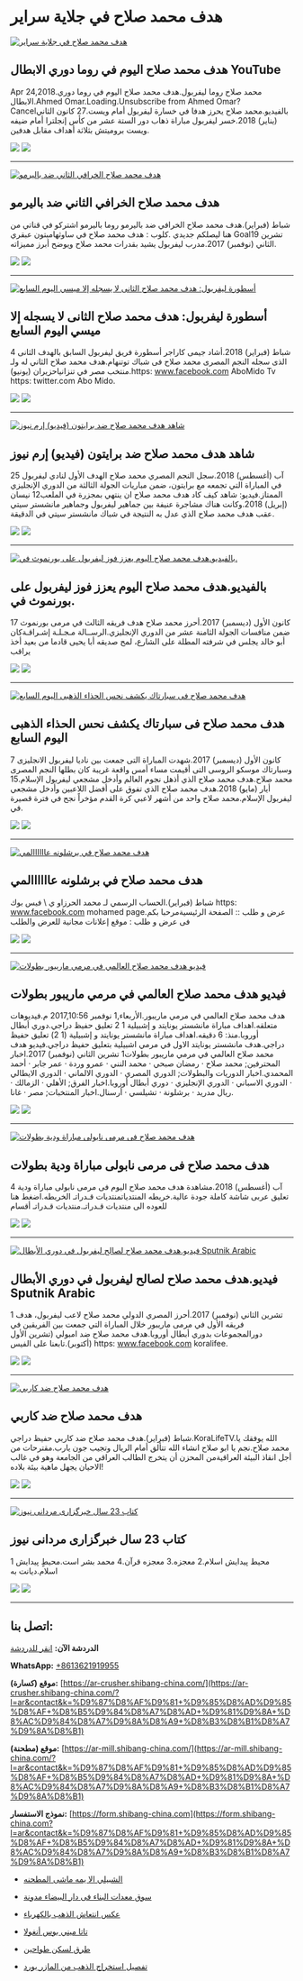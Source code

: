 # هدف محمد صلاح في جلاية سراير

<a href="https://swt.shibang-china.com/?l=ar&img&k=%D9%87%D8%AF%D9%81+%D9%85%D8%AD%D9%85%D8%AF+%D8%B5%D9%84%D8%A7%D8%AD+%D9%81%D9%8A+%D8%AC%D9%84%D8%A7%D9%8A%D8%A9+%D8%B3%D8%B1%D8%A7%D9%8A%D8%B1" target="_blank">![هدف محمد صلاح في جلاية سراير](http://static.shibang-china.com/all-800x300/1430.jpg)</a>

## هدف محمد صلاح اليوم في روما دوري الابطال YouTube
Apr 24,2018.محمد صلاح روما ليفربول.هدف محمد صلاح اليوم في روما دوري الابطال.Ahmed Omar.Loading.Unsubscribe from Ahmed Omar? Cancelبالفيديو.محمد صلاح يحرز هدفا في خسارة ليفربول أمام ويست.27 كانون الثاني (يناير) 2018.خسر ليفربول مباراة ذهاب دور الستة عشر من كأس إنجلترا أمام ضيفه ويست بروميتش بثلاثة أهداف مقابل هدفين.


<a href="https://whatsapp.shibangsoft.com/WhatsApp.php" target="_blank" title="WhatsApp">![](http://static.shibang-china.com/icon/whatsapp.png)</a> <a href="https://swt.shibang-china.com/?l=ar&icon&k=%D9%87%D8%AF%D9%81+%D9%85%D8%AD%D9%85%D8%AF+%D8%B5%D9%84%D8%A7%D8%AD+%D9%81%D9%8A+%D8%AC%D9%84%D8%A7%D9%8A%D8%A9+%D8%B3%D8%B1%D8%A7%D9%8A%D8%B1" target="_blank">![](http://static.shibang-china.com/icon/chat-ar.png)</a>

---

<a href="https://swt.shibang-china.com/?l=ar&img&k=%D9%87%D8%AF%D9%81+%D9%85%D8%AD%D9%85%D8%AF+%D8%B5%D9%84%D8%A7%D8%AD+%D9%81%D9%8A+%D8%AC%D9%84%D8%A7%D9%8A%D8%A9+%D8%B3%D8%B1%D8%A7%D9%8A%D8%B1" target="_blank">![هدف محمد صلاح الخرافي الثاني ضد باليرمو](http://static.shibang-china.com/all-800x300/618.jpg)</a>

## هدف محمد صلاح الخرافي الثاني ضد باليرمو
شباط (فبراير).هدف محمد صلاح الخرافي ضد باليرمو روما باليرمو اشتركو في قناتي من هنا ليصلكم جديدي .كلوب : هدف محمد صلاح في ساوثهامبتون عبقري Goal19 تشرين الثاني (نوفمبر) 2017.مدرب ليفربول يشيد بقدرات محمد صلاح ويوضح أبرز مميزاته.


<a href="https://whatsapp.shibangsoft.com/WhatsApp.php" target="_blank" title="WhatsApp">![](http://static.shibang-china.com/icon/whatsapp.png)</a> <a href="https://swt.shibang-china.com/?l=ar&icon&k=%D9%87%D8%AF%D9%81+%D9%85%D8%AD%D9%85%D8%AF+%D8%B5%D9%84%D8%A7%D8%AD+%D9%81%D9%8A+%D8%AC%D9%84%D8%A7%D9%8A%D8%A9+%D8%B3%D8%B1%D8%A7%D9%8A%D8%B1" target="_blank">![](http://static.shibang-china.com/icon/chat-ar.png)</a>

---

<a href="https://swt.shibang-china.com/?l=ar&img&k=%D9%87%D8%AF%D9%81+%D9%85%D8%AD%D9%85%D8%AF+%D8%B5%D9%84%D8%A7%D8%AD+%D9%81%D9%8A+%D8%AC%D9%84%D8%A7%D9%8A%D8%A9+%D8%B3%D8%B1%D8%A7%D9%8A%D8%B1" target="_blank">![أسطورة ليفربول: هدف محمد صلاح الثانى لا يسجله إلا ميسي اليوم السابع](http://static.shibang-china.com/all-800x300/1493.jpg)</a>

## أسطورة ليفربول: هدف محمد صلاح الثانى لا يسجله إلا ميسي اليوم السابع
4 شباط (فبراير) 2018.أشاد جيمى كاراجر أسطورة فريق ليفربول السابق بالهدف الثانى الذى سجله النجم المصرى محمد صلاح فى شباك توتنهام.هدف محمد صلاح الثاني له ولـ منتخب مصر في تنزانياحزيران (يونيو).https: www.facebook.com AboMido Tv https: twitter.com Abo Mido.


<a href="https://whatsapp.shibangsoft.com/WhatsApp.php" target="_blank" title="WhatsApp">![](http://static.shibang-china.com/icon/whatsapp.png)</a> <a href="https://swt.shibang-china.com/?l=ar&icon&k=%D9%87%D8%AF%D9%81+%D9%85%D8%AD%D9%85%D8%AF+%D8%B5%D9%84%D8%A7%D8%AD+%D9%81%D9%8A+%D8%AC%D9%84%D8%A7%D9%8A%D8%A9+%D8%B3%D8%B1%D8%A7%D9%8A%D8%B1" target="_blank">![](http://static.shibang-china.com/icon/chat-ar.png)</a>

---

<a href="https://swt.shibang-china.com/?l=ar&img&k=%D9%87%D8%AF%D9%81+%D9%85%D8%AD%D9%85%D8%AF+%D8%B5%D9%84%D8%A7%D8%AD+%D9%81%D9%8A+%D8%AC%D9%84%D8%A7%D9%8A%D8%A9+%D8%B3%D8%B1%D8%A7%D9%8A%D8%B1" target="_blank">![شاهد هدف محمد صلاح ضد برايتون (فيديو) إرم نيوز‎](http://static.shibang-china.com/all-800x300/173.jpg)</a>

## شاهد هدف محمد صلاح ضد برايتون (فيديو) إرم نيوز‎
25 آب (أغسطس) 2018.سجل النجم المصري محمد صلاح الهدف الأول لنادي ليفربول في المباراة التي تجمعه مع برايتون، ضمن مباريات الجولة الثالثة من الدوري الإنجليزي الممتاز.فيديو: شاهد كيف كاد هدف محمد صلاح ان ينتهي بمجزرة في الملعب12 نيسان (إبريل) 2018.وكانت هناك مشاجرة عنيفة بين جماهير ليفربول وجماهير مانشستر سيتي عقب هدف محمد صلاح الذي عدل به النتيجة في شباك مانشستر سيتي في الدقيقة.


<a href="https://whatsapp.shibangsoft.com/WhatsApp.php" target="_blank" title="WhatsApp">![](http://static.shibang-china.com/icon/whatsapp.png)</a> <a href="https://swt.shibang-china.com/?l=ar&icon&k=%D9%87%D8%AF%D9%81+%D9%85%D8%AD%D9%85%D8%AF+%D8%B5%D9%84%D8%A7%D8%AD+%D9%81%D9%8A+%D8%AC%D9%84%D8%A7%D9%8A%D8%A9+%D8%B3%D8%B1%D8%A7%D9%8A%D8%B1" target="_blank">![](http://static.shibang-china.com/icon/chat-ar.png)</a>

---

<a href="https://swt.shibang-china.com/?l=ar&img&k=%D9%87%D8%AF%D9%81+%D9%85%D8%AD%D9%85%D8%AF+%D8%B5%D9%84%D8%A7%D8%AD+%D9%81%D9%8A+%D8%AC%D9%84%D8%A7%D9%8A%D8%A9+%D8%B3%D8%B1%D8%A7%D9%8A%D8%B1" target="_blank">![بالفيديو.هدف محمد صلاح اليوم يعزز فوز ليفربول على بورنموث في.](http://static.shibang-china.com/all-800x300/1243.jpg)</a>

## بالفيديو.هدف محمد صلاح اليوم يعزز فوز ليفربول على بورنموث في.
17 كانون الأول (ديسمبر) 2017.أحرز محمد صلاح هدف فريقه الثالث في مرمى بورنموث ضمن منافسات الجولة الثامنة عشر من الدوري الإنجليزي.الرســالة مـجـلـة إشـراقـةكان أبو خالد يجلس في شرفته المطلة على الشارع، لمح صديقه أبا يحيى قادما من بعيد أخذ يراقب


<a href="https://whatsapp.shibangsoft.com/WhatsApp.php" target="_blank" title="WhatsApp">![](http://static.shibang-china.com/icon/whatsapp.png)</a> <a href="https://swt.shibang-china.com/?l=ar&icon&k=%D9%87%D8%AF%D9%81+%D9%85%D8%AD%D9%85%D8%AF+%D8%B5%D9%84%D8%A7%D8%AD+%D9%81%D9%8A+%D8%AC%D9%84%D8%A7%D9%8A%D8%A9+%D8%B3%D8%B1%D8%A7%D9%8A%D8%B1" target="_blank">![](http://static.shibang-china.com/icon/chat-ar.png)</a>

---

<a href="https://swt.shibang-china.com/?l=ar&img&k=%D9%87%D8%AF%D9%81+%D9%85%D8%AD%D9%85%D8%AF+%D8%B5%D9%84%D8%A7%D8%AD+%D9%81%D9%8A+%D8%AC%D9%84%D8%A7%D9%8A%D8%A9+%D8%B3%D8%B1%D8%A7%D9%8A%D8%B1" target="_blank">![هدف محمد صلاح فى سبارتاك يكشف نحس الحذاء الذهبى اليوم السابع](http://static.shibang-china.com/all-800x300/62.jpg)</a>

## هدف محمد صلاح فى سبارتاك يكشف نحس الحذاء الذهبى اليوم السابع
7 كانون الأول (ديسمبر) 2017.شهدت المباراة التى جمعت بين ناديا ليفربول الانجليزى وسبارتاك موسكو الروسى التى أقيمت مساء أمس واقعة غريبة كان بطلها النجم المصرى محمد صلاح.هدف محمد صلاح الذي أذهل نجوم العالم وأدخل مشجعي ليفربول الإسلام.15 أيار (مايو) 2018.هدف محمد صلاح الذي تفوق على أفضل اللاعبين وأدخل مشجعي ليفربول الإسلام.محمد صلاح واحد من أشهر لاعبي كرة القدم مؤخراً نجح في فترة قصيرة في.


<a href="https://whatsapp.shibangsoft.com/WhatsApp.php" target="_blank" title="WhatsApp">![](http://static.shibang-china.com/icon/whatsapp.png)</a> <a href="https://swt.shibang-china.com/?l=ar&icon&k=%D9%87%D8%AF%D9%81+%D9%85%D8%AD%D9%85%D8%AF+%D8%B5%D9%84%D8%A7%D8%AD+%D9%81%D9%8A+%D8%AC%D9%84%D8%A7%D9%8A%D8%A9+%D8%B3%D8%B1%D8%A7%D9%8A%D8%B1" target="_blank">![](http://static.shibang-china.com/icon/chat-ar.png)</a>

---

<a href="https://swt.shibang-china.com/?l=ar&img&k=%D9%87%D8%AF%D9%81+%D9%85%D8%AD%D9%85%D8%AF+%D8%B5%D9%84%D8%A7%D8%AD+%D9%81%D9%8A+%D8%AC%D9%84%D8%A7%D9%8A%D8%A9+%D8%B3%D8%B1%D8%A7%D9%8A%D8%B1" target="_blank">![هدف محمد صلاح في برشلونه عاااااالمي](http://static.shibang-china.com/all-800x300/1064.jpg)</a>

## هدف محمد صلاح في برشلونه عاااااالمي
شباط (فبراير).الحساب الرسمي لـ محمد الحرزاو ي \ فيس بوك https: www.facebook.com mohamed page.عرض و طلب :: الصفحة الرئيسيةمرحبا بكم فى عرض و طلب : موقع إعلانات مجانية للعرض والطلب


<a href="https://whatsapp.shibangsoft.com/WhatsApp.php" target="_blank" title="WhatsApp">![](http://static.shibang-china.com/icon/whatsapp.png)</a> <a href="https://swt.shibang-china.com/?l=ar&icon&k=%D9%87%D8%AF%D9%81+%D9%85%D8%AD%D9%85%D8%AF+%D8%B5%D9%84%D8%A7%D8%AD+%D9%81%D9%8A+%D8%AC%D9%84%D8%A7%D9%8A%D8%A9+%D8%B3%D8%B1%D8%A7%D9%8A%D8%B1" target="_blank">![](http://static.shibang-china.com/icon/chat-ar.png)</a>

---

<a href="https://swt.shibang-china.com/?l=ar&img&k=%D9%87%D8%AF%D9%81+%D9%85%D8%AD%D9%85%D8%AF+%D8%B5%D9%84%D8%A7%D8%AD+%D9%81%D9%8A+%D8%AC%D9%84%D8%A7%D9%8A%D8%A9+%D8%B3%D8%B1%D8%A7%D9%8A%D8%B1" target="_blank">![فيديو هدف محمد صلاح العالمي في مرمي ماريبور بطولات](http://static.shibang-china.com/all-800x300/629.jpg)</a>

## فيديو هدف محمد صلاح العالمي في مرمي ماريبور بطولات
هدف محمد صلاح العالمي في مرمي ماريبور.الأربعاء,1 نوفمبر 2017,10:56 م.فيديوهات متعلقه.اهداف مباراة مانشستر يونايتد و إشبيلية 1 2 تعليق حفيظ دراجي.دوري أبطال أوروبا.منذ: 6 دقيقه.اهداف مباراة مانشستر يونايتد و إشبيلية (1 2) تعليق حفيظ دراجي.هدف مانشستر يونايتد الاول في مرمي اشبيلية بتعليق حفيظ دراجي.فيديو هدف محمد صلاح العالمي في مرمي ماريبور بطولات1 تشرين الثاني (نوفمبر) 2017.اخبار المحترفين; محمد صلاح &middot; رمضان صبحي &middot; محمد النني &middot; عمرو وردة &middot; عمر جابر &middot; أحمد المحمدي.اخبار الدوريات والبطولات; الدوري المصري &middot; الدوري الالماني &middot; الدوري الايطالي &middot; الدوري الاسباني &middot; الدوري الإنجليزي &middot; دوري أبطال أوروبا.اخبار الفرق; الأهلي &middot; الزمالك &middot; ريال مدريد &middot; برشلونة &middot; تشيلسي &middot; أرسنال.اخبار المنتخبات; مصر &middot; غانا.


<a href="https://whatsapp.shibangsoft.com/WhatsApp.php" target="_blank" title="WhatsApp">![](http://static.shibang-china.com/icon/whatsapp.png)</a> <a href="https://swt.shibang-china.com/?l=ar&icon&k=%D9%87%D8%AF%D9%81+%D9%85%D8%AD%D9%85%D8%AF+%D8%B5%D9%84%D8%A7%D8%AD+%D9%81%D9%8A+%D8%AC%D9%84%D8%A7%D9%8A%D8%A9+%D8%B3%D8%B1%D8%A7%D9%8A%D8%B1" target="_blank">![](http://static.shibang-china.com/icon/chat-ar.png)</a>

---

<a href="https://swt.shibang-china.com/?l=ar&img&k=%D9%87%D8%AF%D9%81+%D9%85%D8%AD%D9%85%D8%AF+%D8%B5%D9%84%D8%A7%D8%AD+%D9%81%D9%8A+%D8%AC%D9%84%D8%A7%D9%8A%D8%A9+%D8%B3%D8%B1%D8%A7%D9%8A%D8%B1" target="_blank">![هدف محمد صلاح فى مرمى نابولى مباراة ودية بطولات](http://static.shibang-china.com/all-800x300/728.jpg)</a>

## هدف محمد صلاح فى مرمى نابولى مباراة ودية بطولات
4 آب (أغسطس) 2018.مشاهدة هدف محمد صلاح اليوم فى مرمى نابولى مباراة ودية تعليق عربى شاشة كاملة جودة عالية.خريطه المنتدياتمنتديات قـدراتـ الخريطه.اضغط هنا للعوده الى منتديات قـدراتـ.منتديات قـدراتـ أقسام


<a href="https://whatsapp.shibangsoft.com/WhatsApp.php" target="_blank" title="WhatsApp">![](http://static.shibang-china.com/icon/whatsapp.png)</a> <a href="https://swt.shibang-china.com/?l=ar&icon&k=%D9%87%D8%AF%D9%81+%D9%85%D8%AD%D9%85%D8%AF+%D8%B5%D9%84%D8%A7%D8%AD+%D9%81%D9%8A+%D8%AC%D9%84%D8%A7%D9%8A%D8%A9+%D8%B3%D8%B1%D8%A7%D9%8A%D8%B1" target="_blank">![](http://static.shibang-china.com/icon/chat-ar.png)</a>

---

<a href="https://swt.shibang-china.com/?l=ar&img&k=%D9%87%D8%AF%D9%81+%D9%85%D8%AD%D9%85%D8%AF+%D8%B5%D9%84%D8%A7%D8%AD+%D9%81%D9%8A+%D8%AC%D9%84%D8%A7%D9%8A%D8%A9+%D8%B3%D8%B1%D8%A7%D9%8A%D8%B1" target="_blank">![فيديو.هدف محمد صلاح لصالح ليفربول في دوري الأبطال Sputnik Arabic](http://static.shibang-china.com/all-800x300/1114.jpg)</a>

## فيديو.هدف محمد صلاح لصالح ليفربول في دوري الأبطال Sputnik Arabic
1 تشرين الثاني (نوفمبر) 2017.أحرز المصري الدولي محمد صلاح لاعب ليفربول، هدف فريقه الأول في مرمى ماريبور خلال المباراة التي جمعت بين الفريقين في دورالمجموعات بدوري أبطال أوروبا.هدف محمد صلاح ضد امبولي (تشرين الأول (أكتوبر).تابعنا على الفيس https: www.facebook.com koralifee.


<a href="https://whatsapp.shibangsoft.com/WhatsApp.php" target="_blank" title="WhatsApp">![](http://static.shibang-china.com/icon/whatsapp.png)</a> <a href="https://swt.shibang-china.com/?l=ar&icon&k=%D9%87%D8%AF%D9%81+%D9%85%D8%AD%D9%85%D8%AF+%D8%B5%D9%84%D8%A7%D8%AD+%D9%81%D9%8A+%D8%AC%D9%84%D8%A7%D9%8A%D8%A9+%D8%B3%D8%B1%D8%A7%D9%8A%D8%B1" target="_blank">![](http://static.shibang-china.com/icon/chat-ar.png)</a>

---

<a href="https://swt.shibang-china.com/?l=ar&img&k=%D9%87%D8%AF%D9%81+%D9%85%D8%AD%D9%85%D8%AF+%D8%B5%D9%84%D8%A7%D8%AD+%D9%81%D9%8A+%D8%AC%D9%84%D8%A7%D9%8A%D8%A9+%D8%B3%D8%B1%D8%A7%D9%8A%D8%B1" target="_blank">![هدف محمد صلاح ضد كاربي](http://static.shibang-china.com/all-800x300/1386.jpg)</a>

## هدف محمد صلاح ضد كاربي
شباط (فبراير).هدف محمد صلاح ضد كاربي حفيظ دراجي.KoraLifeTV.الله يوفقك يا محمد صلاح﻿.نجم يا ابو صلاح انشاء الله تتألق أمام الريال وتجيب جون يارب﻿.مقترحات من أجل انقاذ البيئة العراقيةمن المحزن أن يتخرج الطالب العراقي من الجامعة وهو في غالب الاحيان يجهل ماهية بيئة بلاده!


<a href="https://whatsapp.shibangsoft.com/WhatsApp.php" target="_blank" title="WhatsApp">![](http://static.shibang-china.com/icon/whatsapp.png)</a> <a href="https://swt.shibang-china.com/?l=ar&icon&k=%D9%87%D8%AF%D9%81+%D9%85%D8%AD%D9%85%D8%AF+%D8%B5%D9%84%D8%A7%D8%AD+%D9%81%D9%8A+%D8%AC%D9%84%D8%A7%D9%8A%D8%A9+%D8%B3%D8%B1%D8%A7%D9%8A%D8%B1" target="_blank">![](http://static.shibang-china.com/icon/chat-ar.png)</a>

---

<a href="https://swt.shibang-china.com/?l=ar&img&k=%D9%87%D8%AF%D9%81+%D9%85%D8%AD%D9%85%D8%AF+%D8%B5%D9%84%D8%A7%D8%AD+%D9%81%D9%8A+%D8%AC%D9%84%D8%A7%D9%8A%D8%A9+%D8%B3%D8%B1%D8%A7%D9%8A%D8%B1" target="_blank">![کتاب 23 سال خبرگزاری مردانی نیوز](http://static.shibang-china.com/all-800x300/542.jpg)</a>

## کتاب 23 سال خبرگزاری مردانی نیوز
1 محيط پيدايش اسلام.2 معجزه.3 معجزه قرآن.4 محمد بشر است.محيطٍ پيدايش اسلام.ديانت به

<a href="https://whatsapp.shibangsoft.com/WhatsApp.php" target="_blank" title="WhatsApp">![](http://static.shibang-china.com/icon/whatsapp.png)</a> <a href="https://swt.shibang-china.com/?l=ar&icon&k=%D9%87%D8%AF%D9%81+%D9%85%D8%AD%D9%85%D8%AF+%D8%B5%D9%84%D8%A7%D8%AD+%D9%81%D9%8A+%D8%AC%D9%84%D8%A7%D9%8A%D8%A9+%D8%B3%D8%B1%D8%A7%D9%8A%D8%B1" target="_blank">![](http://static.shibang-china.com/icon/chat-ar.png)</a>

---
## اتصل بنا:

**الدردشة الآن:** [انقر للدردشة](https://swt.shibang-china.com?l=ar&contact&k=%D9%87%D8%AF%D9%81+%D9%85%D8%AD%D9%85%D8%AF+%D8%B5%D9%84%D8%A7%D8%AD+%D9%81%D9%8A+%D8%AC%D9%84%D8%A7%D9%8A%D8%A9+%D8%B3%D8%B1%D8%A7%D9%8A%D8%B1)

**WhatsApp:**  [+8613621919955](https://whatsapp.shibangsoft.com/WhatsApp.php)

**موقع (كسارة):** [https://ar-crusher.shibang-china.com/](https://ar-crusher.shibang-china.com/?l=ar&contact&k=%D9%87%D8%AF%D9%81+%D9%85%D8%AD%D9%85%D8%AF+%D8%B5%D9%84%D8%A7%D8%AD+%D9%81%D9%8A+%D8%AC%D9%84%D8%A7%D9%8A%D8%A9+%D8%B3%D8%B1%D8%A7%D9%8A%D8%B1)

**موقع (مطحنة):** [https://ar-mill.shibang-china.com/](https://ar-mill.shibang-china.com/?l=ar&contact&k=%D9%87%D8%AF%D9%81+%D9%85%D8%AD%D9%85%D8%AF+%D8%B5%D9%84%D8%A7%D8%AD+%D9%81%D9%8A+%D8%AC%D9%84%D8%A7%D9%8A%D8%A9+%D8%B3%D8%B1%D8%A7%D9%8A%D8%B1)

**نموذج الاستفسار:** [https://form.shibang-china.com](https://form.shibang-china.com?l=ar&contact&k=%D9%87%D8%AF%D9%81+%D9%85%D8%AD%D9%85%D8%AF+%D8%B5%D9%84%D8%A7%D8%AD+%D9%81%D9%8A+%D8%AC%D9%84%D8%A7%D9%8A%D8%A9+%D8%B3%D8%B1%D8%A7%D9%8A%D8%B1)

* [الشبيلي الا يمه ماشى المطحنه](../32/%D8%A7%D9%84%D8%B4%D8%A8%D9%8A%D9%84%D9%8A%20%D8%A7%D9%84%D8%A7%20%D9%8A%D9%85%D9%87%20%D9%85%D8%A7%D8%B4%D9%89%20%D8%A7%D9%84%D9%85%D8%B7%D8%AD%D9%86%D9%87.md)

* [سوق معدات البناء فى دار البيضاء مدونة](../35/%D8%B3%D9%88%D9%82%20%D9%85%D8%B9%D8%AF%D8%A7%D8%AA%20%D8%A7%D9%84%D8%A8%D9%86%D8%A7%D8%A1%20%D9%81%D9%89%20%D8%AF%D8%A7%D8%B1%20%D8%A7%D9%84%D8%A8%D9%8A%D8%B6%D8%A7%D8%A1%20%D9%85%D8%AF%D9%88%D9%86%D8%A9.md)

* [عكس انتعاش الذهب بالكهرباء](../31/%D8%B9%D9%83%D8%B3%20%D8%A7%D9%86%D8%AA%D8%B9%D8%A7%D8%B4%20%D8%A7%D9%84%D8%B0%D9%87%D8%A8%20%D8%A8%D8%A7%D9%84%D9%83%D9%87%D8%B1%D8%A8%D8%A7%D8%A1.md)

* [تاتا ميني بوس أنغولا](../31/%D8%AA%D8%A7%D8%AA%D8%A7%20%D9%85%D9%8A%D9%86%D9%8A%20%D8%A8%D9%88%D8%B3%20%D8%A3%D9%86%D8%BA%D9%88%D9%84%D8%A7.md)

* [طرق لسكن طواحين](../31/%D8%B7%D8%B1%D9%82%20%D9%84%D8%B3%D9%83%D9%86%20%D8%B7%D9%88%D8%A7%D8%AD%D9%8A%D9%86.md)

* [تفصيل استخراج الذهب من المازر بورد](../31/%D8%AA%D9%81%D8%B5%D9%8A%D9%84%20%D8%A7%D8%B3%D8%AA%D8%AE%D8%B1%D8%A7%D8%AC%20%D8%A7%D9%84%D8%B0%D9%87%D8%A8%20%D9%85%D9%86%20%D8%A7%D9%84%D9%85%D8%A7%D8%B2%D8%B1%20%D8%A8%D9%88%D8%B1%D8%AF.md)